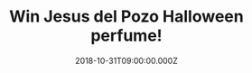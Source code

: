 ---
campaign-uuid: "c-2fe3067b-7277-4269-8857-12d93ecf7b66"
type: "Preview"
category: "Gifts"
date: "2018-10-31T09:00:00.000Z"
end-date: "2018-12-01T23:59:00.000Z"
disable-form: false
is_promoted: false
has_entry_page: true
title: "Win Jesus del Pozo Halloween perfume!"
competition-description: "<p>Following its success of Duende, Jesus del Pozo has done\
  \ it again and has created the amazing aqua-floral romantic perfume to enhance the\
  \ mystery of a woman and her feelings: Halloween.</p>\r\n<p>Want to stand out anywhere\
  \ you go? Enter below for a chance to win!</p>"
hero-header: "Win Jesus del Pozo Halloween perfume!"
terms-confirmation: "N/A"
banner-img: "https://assets.expresslyapp.com/asset-a701be83-cf54-4a99-af5a-44d61c68ed98.jpg"
logo-left-href: "http://club.expressly.io"
logo-left-image: "https://assets.expresslyapp.com/asset-5e2d1ad4-99ba-4c45-8deb-5f265abdc839.jpg"
logo-left-title: "Expressly Club"
bg-image-hero: "https://assets.expresslyapp.com/asset-7f2c9e65-9e04-449b-8fbc-f4e679cdb308.jpg"
bg-image-first: "https://assets.expresslyapp.com/asset-990bfa60-db4e-4f3a-943a-74b491d67a31.jpg"
section1-content: "<p>This fragrance is dedicated to a mysterious woman, a vamp. Soft\
  \ and powdery violet, green lime and green banana notes open this romantic composition.\
  \ The heart ticks in the rhythm of Casablanca magnolia, violet notes, seductive\
  \ tuberose spiced with pepper notes.Halloween brings both mystery and romance together\
  \ for you in a bottle.</p>\r\n<p>Enter the form below for a chance to win the incredible\
  \ new perfume of Jesus del Pozo: Halloween and get ready to stand out anywhere now!</p>"
entry-title: "Win Jesus del Pozo Halloween perfume!"
entry-content: "Enter the draw to win Jesus del Pozo Halloween perfume by completing\
  \ the form below before 23:59 on 1st of December 2018."
has-winner: false
prize-description: "Jesus del Pozo Halloween perfume."
special-conditions: "Multiple entries are allowed up to one every day."
---